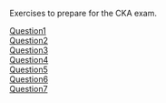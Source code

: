 Exercises to prepare for the CKA exam.

[Question1](question1/question1.md)<br>
[Question2](question2/question2.md)<br>
[Question3](question3/question3.md)<br>
[Question4](question4/question4.md)<br>
[Question5](question5/question5.md)<br>
[Question6](question6/question6.md)<br>
[Question7](question7/question7.md)